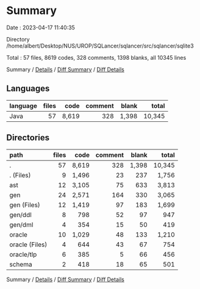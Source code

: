 # Summary

Date : 2023-04-17 11:40:35

Directory /home/albert/Desktop/NUS/UROP/SQLancer/sqlancer/src/sqlancer/sqlite3

Total : 57 files,  8619 codes, 328 comments, 1398 blanks, all 10345 lines

Summary / [Details](details.md) / [Diff Summary](diff.md) / [Diff Details](diff-details.md)

## Languages
| language | files | code | comment | blank | total |
| :--- | ---: | ---: | ---: | ---: | ---: |
| Java | 57 | 8,619 | 328 | 1,398 | 10,345 |

## Directories
| path | files | code | comment | blank | total |
| :--- | ---: | ---: | ---: | ---: | ---: |
| . | 57 | 8,619 | 328 | 1,398 | 10,345 |
| . (Files) | 9 | 1,496 | 23 | 237 | 1,756 |
| ast | 12 | 3,105 | 75 | 633 | 3,813 |
| gen | 24 | 2,571 | 164 | 330 | 3,065 |
| gen (Files) | 12 | 1,419 | 97 | 183 | 1,699 |
| gen/ddl | 8 | 798 | 52 | 97 | 947 |
| gen/dml | 4 | 354 | 15 | 50 | 419 |
| oracle | 10 | 1,029 | 48 | 133 | 1,210 |
| oracle (Files) | 4 | 644 | 43 | 67 | 754 |
| oracle/tlp | 6 | 385 | 5 | 66 | 456 |
| schema | 2 | 418 | 18 | 65 | 501 |

Summary / [Details](details.md) / [Diff Summary](diff.md) / [Diff Details](diff-details.md)